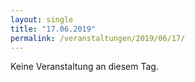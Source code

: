 ```yaml
---
layout: single
title: "17.06.2019"
permalink: /veranstaltungen/2019/06/17/
---
```


Keine Veranstaltung an diesem Tag.
